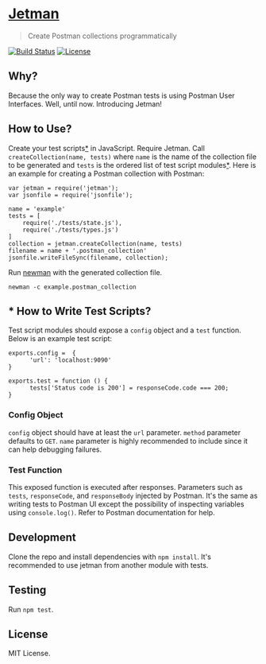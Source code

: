 # [Jetman](https://github.com/emrehan/jetman)
> Create Postman collections programmatically

[![Build Status](https://travis-ci.com/emrehan/jetman.svg?token=6mGgqf5q8dpxwiXrxzAR&branch=master)](https://travis-ci.com/emrehan/jetman)
[![License](http://img.shields.io/:license-mit-blue.svg)](http://doge.mit-license.org)


## Why?
Because the only way to create Postman tests is using Postman User Interfaces. Well, until now. Introducing Jetman!



## How to Use?
Create your test scripts[*](#-how-to-write-test-scripts) in JavaScript.
Require Jetman.
Call `createCollection(name, tests)` where `name` is the name of the collection file to be generated and `tests` is the ordered list of test script modules[*](#-how-to-write-test-scripts).
Here is an example for creating a Postman collection with Postman:

    var jetman = require('jetman');
    var jsonfile = require('jsonfile');

    name = 'example'
    tests = [
        require('./tests/state.js'),
        require('./tests/types.js')
    ]
    collection = jetman.createCollection(name, tests)
    filename = name + '.postman_collection'
    jsonfile.writeFileSync(filename, collection);


Run [newman](https://www.npmjs.com/package/newman) with the generated collection file.

    newman -c example.postman_collection



## * How to Write Test Scripts?
Test script modules should expose a `config` object and a `test` function.
Below is an example test script:

    exports.config =  {
          'url': 'localhost:9090'
    }

    exports.test = function () {
          tests['Status code is 200'] = responseCode.code === 200;
    }


### Config Object
`config` object should have at least the `url` parameter. 
`method` parameter defaults to `GET`.
`name` parameter is highly recommended to include since it can help debugging failures.


### Test Function
This exposed function is executed after responses. 
Parameters such as `tests`, `responseCode`, and `responseBody` injected by Postman.
It's the same as writing tests to Postman UI except the possibility of inspecting variables using `console.log()`.
Refer to Postman documentation for help.



## Development
Clone the repo and install dependencies with `npm install`.
It's recommended to use jetman from another module with tests.



## Testing
Run `npm test`.



## License
MIT License.
